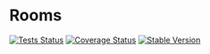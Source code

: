 Rooms
=====

[![Tests Status](https://github.com/NetCommons3/Rooms/actions/workflows/tests.yml/badge.svg?branch=master)](https://github.com/NetCommons3/Rooms/actions/workflows/tests.yml)
[![Coverage Status](https://coveralls.io/repos/NetCommons3/Rooms/badge.svg?branch=master)](https://coveralls.io/r/NetCommons3/Rooms?branch=master)
[![Stable Version](https://img.shields.io/packagist/v/netcommons/rooms.svg?label=stable)](https://packagist.org/packages/netcommons/rooms)
